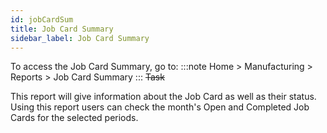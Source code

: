 ```yaml
---
id: jobCardSum
title: Job Card Summary
sidebar_label: Job Card Summary
---
```


To access the Job Card Summary, go to:
:::note
Home > Manufacturing > Reports > Job Card Summary
:::
~~Task~~

This report will give information about the Job Card as well as their status. Using this report users can check the month's Open and Completed Job Cards for the selected periods.
